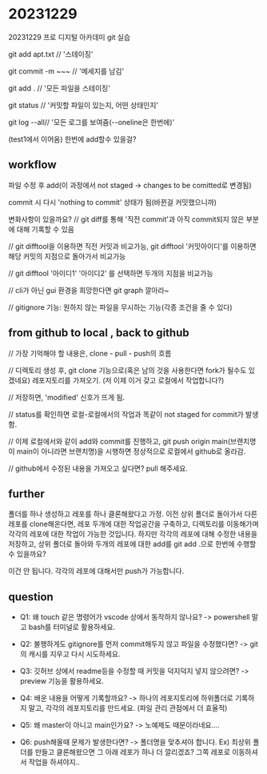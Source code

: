 # 20231229
20231229 프로 디지털 아카데미 git 실습

git add apt.txt // '스테이징' 

git commit -m ~~~ // '메세지를 남김' 

git add . // '모든 파일을 스테이징' 

git status // '커밋할 파일이 있는지, 어떤 상태인지' 

git log --all// '모든 로그를 보여줌(--oneline은 한번에)' 

(test1에서 이어옴) 한번에 add할수 있을걸? 

## workflow
파일 수정 후 add(이 과정에서 not staged -> changes to be comitted로 변경됨) 

commit 시 다시 'nothing to commit' 상태가 됨(바뀐걸 커밋했으니까) 

변화사항이 있을까요? // git diff를 통해 '직전 commit'과 아직 commit되지 않은 부분에 대해 기록할 수 있음 

// git difftool을 이용하면 직전 커밋과 비교가능, git difftool '커밋아이디'를 이용하면 해당 커밋의 지점으로 돌아가서 비교가능 

// git difftool '아이디1' '아이디2' 를 선택하면 두개의 지점을 비교가능 

// cli가 아닌 gui 환경을 희망한다면 git graph 깔아라~ 

// gitignore 기능: 원하지 않는 파일을 무시하는 기능(각종 조건을 줄 수 있다) 

## from github to local , back to github

// 가장 기억해야 할 내용은, clone - pull - push의 흐름

// 디렉토리 생성 후, git clone 기능으로(혹은 남의 것을 사용한다면 fork가 될수도 있겠네요) 레포지토리를 가져오기. (저 이제 이거 갖고 로컬에서 작업합니다?)

// 저장하면, 'modified' 신호가 뜨게 됨.

// status를 확인하면 로컬-로컬에서의 작업과 똑같이 not staged for commit가 발생함.

// 이제 로컬에서와 같이 add와 commit를 진행하고, git push origin main(브랜치명이 main이 아니라면 브랜치명)을 시행하면 정상적으로 로컬에서 github로 올라감.

// github에서 수정된 내용을 가져오고 싶다면? pull 해주세요. 

## further

폴더를 하나 생성하고 레포를 하나 클론해왔다고 가정.
이전 상위 폴더로 돌아가서 다른 레포를 clone해온다면, 레포 두개에 대한 작업공간을 구축하고, 디렉토리를 이동해가며 각각의 레포에 대한 작업이 가능한 것입니다.
하지만 각각의 레포에 대해 수정한 내용을 저장하고, 상위 폴더로 돌아와 두개의 레포에 대한 add를
git add .으로 한번에 수행할 수 있을까요?

이건 안 됩니다. 각각의 레포에 대해서만 push가 가능합니다.

## question

* Q1: 왜 touch 같은 명령어가 vscode 상에서 동작하지 않나요? 
  -> powershell 말고 bash를 터미널로 활용하세요.

* Q2: 불행하게도 gitignore를 먼저 commit해두지 않고 파일을 수정했다면? 
  -> git의 캐시를 지우고 다시 시도하세요.

* Q3: 깃허브 상에서 readme등을 수정할 때 커밋을 덕지덕지 넣지 않으려면?
  -> preview 기능을 활용하세요.

* Q4: 배운 내용을 어떻게 기록할까요?
  -> 하나의 레포지토리에 하위폴더로 기록하지 말고, 각각의 레포지토리를 만드세요. (파일 관리 관점에서 더 효율적)

* Q5: 왜 master이 아니고 main인가요?
  -> 노예제도 때문이라네요....

* Q6: push해올때 문제가 발생한다면?
  -> 폴더명을 맞추셔야 합니다.
  Ex) 최상위 폴더를 만들고 클론해왔으면 그 아래 레포가 하나 더 깔리겠죠?
  그쪽 레포로 이동하셔서 작업을 하셔야지..

